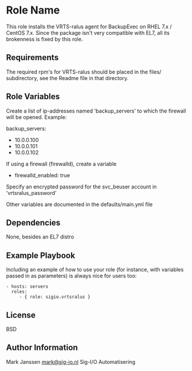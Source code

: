 Role Name
=========

This role installs the VRTS-ralus agent for BackupExec on RHEL 7.x / CentOS 7.x. Since the package isn't very compatible with EL7, all its brokenness is fixed by this role.

Requirements
------------

The required rpm's for VRTS-ralus should be placed in the files/ subdirectory, see the Readme file in that directory.

Role Variables
--------------

Create a list of ip-addresses named 'backup_servers' to which the firewall will be opened. Example:

backup_servers:
  - 10.0.0.100
  - 10.0.0.101
  - 10.0.0.102

If using a firewall (firewalld), create a variable
  - firewalld_enabled: true

Specify an encrypted password for the svc_beuser account in 'vrtsralus_password'

Other variables are documented in the defaults/main.yml file

Dependencies
------------

None, besides an EL7 distro

Example Playbook
----------------

Including an example of how to use your role (for instance, with variables passed in as parameters) is always nice for users too:

    - hosts: servers
      roles:
         - { role: sigio.vrtsralus }

License
-------

BSD

Author Information
------------------

Mark Janssen <mark@sig-io.nl>
Sig-I/O Automatisering
